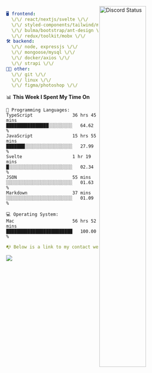 
<a href="https://discord.com/users/279302975371870218" target="_blank">
    <img width="50%" align="right" alt="Discord Status" src="https://lanyard.cnrad.dev/api/279302975371870218?bg=161B22&borderRadius=5px%205px%200%200&hideTimestamp=true&idleMessage=Just%20chillin%27%20at%20the%20moment&animated=true">
</a>

```yaml
🖥️ frontend: 
  \/\/ react/nextjs/svelte \/\/
  \/\/ styled-components/tailwind/mui/
  \/\/ bulma/bootstrap/ant-design \/\/
  \/\/ redux/toolkit/mobx \/\/
🛠 backend: 
  \/\/ node, expressjs \/\/
  \/\/ mongoose/mysql \/\/
  \/\/ docker/axios \/\/
  \/\/ strapi \/\/
👨‍💻 other: 
  \/\/ git \/\/ 
  \/\/ linux \/\/
  \/\/ figma/photoshop \/\/
```
<!--START_SECTION:waka-->
📊 **This Week I Spent My Time On** 

```text
💬 Programming Languages: 
TypeScript               36 hrs 45 mins      ████████████████░░░░░░░░░   64.62 % 
JavaScript               15 hrs 55 mins      ███████░░░░░░░░░░░░░░░░░░   27.99 % 
Svelte                   1 hr 19 mins        █░░░░░░░░░░░░░░░░░░░░░░░░   02.34 % 
JSON                     55 mins             ░░░░░░░░░░░░░░░░░░░░░░░░░   01.63 % 
Markdown                 37 mins             ░░░░░░░░░░░░░░░░░░░░░░░░░   01.09 % 

💻 Operating System: 
Mac                      56 hrs 52 mins      █████████████████████████   100.00 % 
```


<!--END_SECTION:waka-->
```yaml
📭 Below is a link to my contact website 
```
<a href="https://mxns.xyz" target="_black"> <img src="https://img.shields.io/badge/website-161B22?style=for-the-badge&logo=About.me&logoColor=white"></img> <a/>
